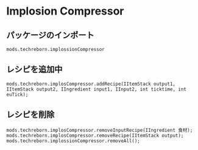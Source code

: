 # Implosion Compressor

## パッケージのインポート
`mods.techreborn.implossionCompressor`

## レシピを追加中
```zenscript
mods.techreborn.implosCompressor.addRecipe(IItemStack output1, IItemStack output2, IIngredient input1, IInput2, int ticktime, int euTick);
```

## レシピを削除
```zenscript
mods.techreborn.implosCompressor.removeInputRecipe(IIngredient 食材);
mods.techreborn.implosCompressor.removeRecipe(IItemStack output);
mods.techreborn.implossionCompressor.removeAll();
```